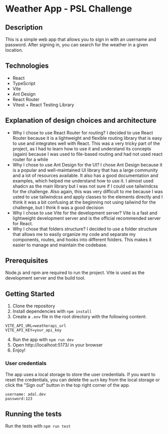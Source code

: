 # Weather App - PSL Challenge

## Description

This is a simple web app that allows you to sign in with an username and password. After signing in, you can search for the weather in a given location.

## Technologies

- React
- TypeScript
- Vite
- Ant Design
- React Router
- Vitest + React Testing Library

## Explanation of design choices and architecture

- Why I chose to use React Router for routing?
  I decided to use React Router because it is a lightweight and flexible routing library that is easy to use and integrates well with React.
  This was a very tricky part of the project, as I had to learn how to use it and understand its concepts (again) because I was used to file-based routing and had not used react router for a while
- Why I chose to use Ant Design for the UI?
  I chose Ant Design because it is a popular and well-maintained UI library that has a large community and a lot of resources available. It also has a good documentation and examples, which helped me understand how to use it.
  I almost used shadcn as the main library but I was not sure if I could use tailwindcss for the challenge.
  Also again, this was very difficult to me because I was usted to use tailwindcss and apply classes to the elements directly and I think it was a bit confusing at the beginning not using tailwind for the challenge, but I think it was a good decision
- Why I chose to use Vite for the development server?
  Vite is a fast and lightweight development server and is the official recommended server for React.
- Why I chose that folders structure?
  I decided to use a folder structure that allows me to easily organize my code and separate my components, routes, and hooks into different folders.
  This makes it easier to manage and maintain the codebase.

## Prerequisites

Node.js and npm are required to run the project.
Vite is used as the development server and the build tool.

## Getting Started

1. Clone the repository
2. Install dependencies with `npm install`
3. Create a `.env` file in the root directory with the following content:

```
VITE_API_URL=weatherapi_url
VITE_API_KEY=your_api_key
```

4. Run the app with `npm run dev`
5. Open http://localhost:5173/ in your browser
6. Enjoy!

### User credentials

The app uses a local storage to store the user credentials. If you want to reset the credentials, you can delete the `auth` key from the local storage or click the "Sign out" button in the top right corner of the app.

```
username: adal.dev
password:123
```

## Running the tests

Run the tests with `npm run test`
